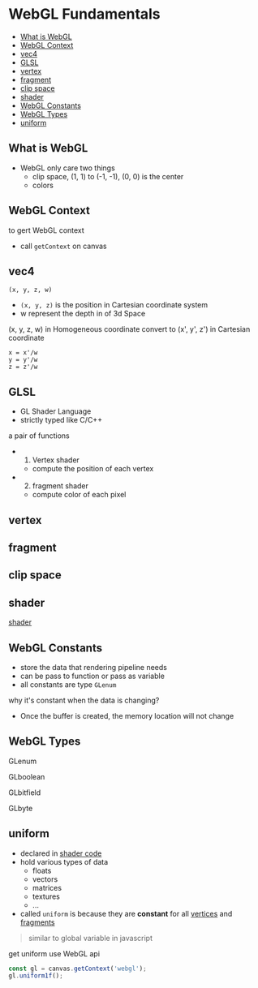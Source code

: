 # WebGL Fundamentals

* [What is WebGL](#what-is-webgl)
* [WebGL Context](#webgl-context)
* [vec4](#vec4)
* [GLSL](#glsl)
* [vertex](#vertex)
* [fragment](#fragment)
* [clip space](#clip-space)
* [shader](#shader)
* [WebGL Constants](#webgl-constants)
* [WebGL Types](#webgl-types)
* [uniform](#uniform)

## What is WebGL

- WebGL only care two things
  - clip space, (1, 1) to (-1, -1), (0, 0) is the center
  - colors

## WebGL Context

to gert WebGL context

- call `getContext` on canvas

## vec4

`(x, y, z, w)`

- `(x, y, z)` is the position in Cartesian coordinate system
- w represent the depth in of 3d Space

(x, y, z, w) in Homogeneous coordinate convert to (x', y', z') in Cartesian coordinate

```
x = x'/w
y = y'/w
z = z'/w
```

## GLSL

- GL Shader Language
- strictly typed like C/C++

a pair of functions

- 1. Vertex shader
  - compute the position of each vertex
- 2. fragment shader
  - compute color of each pixel

## vertex

## fragment

## clip space

## shader

[shader](webgl-shader.md)


## WebGL Constants

- store the data that rendering pipeline needs
- can be pass to function or pass as variable
- all constants are type `GLenum`

why it's constant when the data is changing?

- Once the buffer is created, the memory location will not change

## WebGL Types

GLenum

GLboolean

GLbitfield

GLbyte

## uniform

- declared in [shader code](#shader-code)
- hold various types of data
  - floats
  - vectors
  - matrices
  - textures
  - ...
- called `uniform` is because they are **constant** for all [vertices](#vertex) and [fragments](fragment)

> similar to global variable in javascript

get uniform use WebGL api

```js
const gl = canvas.getContext('webgl');
gl.uniform1f();
```